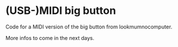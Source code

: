 # (USB-)MIDI big button
Code for a MIDI version of the big button from lookmumnocomputer.

More infos to come in the next days.
